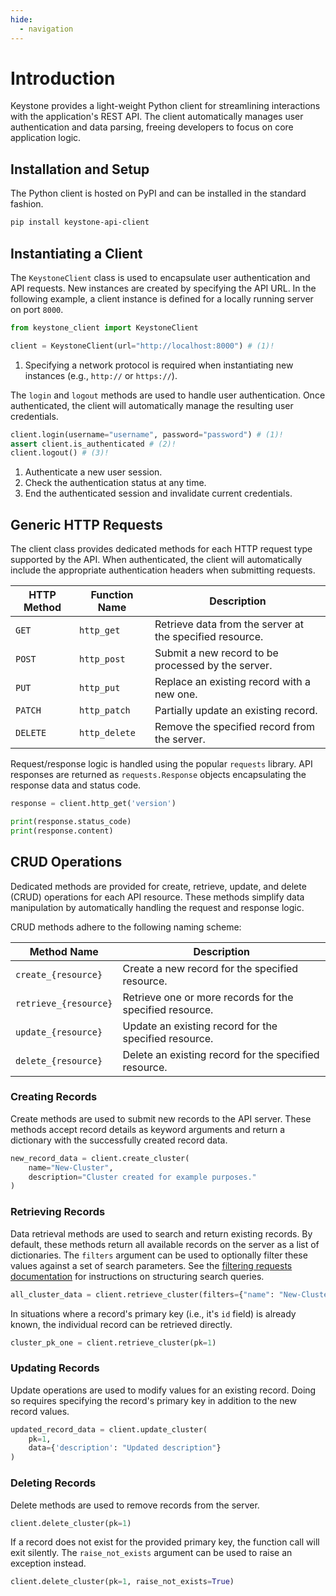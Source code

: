 ```yaml
---
hide:
  - navigation
---
```


# Introduction

Keystone provides a light-weight Python client for streamlining interactions with the application's REST API.
The client automatically manages user authentication and data parsing, freeing developers to focus on core application logic.

## Installation and Setup

The Python client is hosted on PyPI and can be installed in the standard fashion.

```bash
pip install keystone-api-client
```

## Instantiating a Client

The `KeystoneClient` class is used to encapsulate user authentication and API requests.
New instances are created by specifying the API URL.
In the following example, a client instance is defined for a locally running server on port `8000`.

```python
from keystone_client import KeystoneClient

client = KeystoneClient(url="http://localhost:8000") # (1)!
```

1. Specifying a network protocol is required when instantiating new instances (e.g., `http://` or `https://`).

The `login` and `logout` methods are used to handle user authentication.
Once authenticated, the client will automatically manage the resulting user credentials.

```python
client.login(username="username", password="password") # (1)!
assert client.is_authenticated # (2)!
client.logout() # (3)!
```

1. Authenticate a new user session.
2. Check the authentication status at any time.
3. End the authenticated session and invalidate current credentials.

## Generic HTTP Requests

The client class provides dedicated methods for each HTTP request type supported by the API.
When authenticated, the client will automatically include the appropriate authentication headers when submitting
requests.

| HTTP Method | Function Name | Description                                              |
|-------------|---------------|----------------------------------------------------------|
| `GET`       | `http_get`    | Retrieve data from the server at the specified resource. |
| `POST`      | `http_post`   | Submit a new record to be processed by the server.       |
| `PUT`       | `http_put`    | Replace an existing record with a new one.               |
| `PATCH`     | `http_patch`  | Partially update an existing record.                     |
| `DELETE`    | `http_delete` | Remove the specified record from the server.             |

Request/response logic is handled using the popular `requests` library.
API responses are returned as `requests.Response` objects encapsulating the response data and status code.

```python
response = client.http_get('version')

print(response.status_code)
print(response.content)
```

## CRUD Operations

Dedicated methods are provided for create, retrieve, update, and delete (CRUD) operations for each API resource.
These methods simplify data manipulation by automatically handling the request and response logic.

CRUD methods adhere to the following naming scheme:

| Method Name           | Description                                              |
|-----------------------|----------------------------------------------------------|
| `create_{resource}`   | Create a new record for the specified resource.          |
| `retrieve_{resource}` | Retrieve one or more records for the specified resource. |
| `update_{resource}`   | Update an existing record for the specified resource.    |
| `delete_{resource}`   | Delete an existing record for the specified resource.    |

### Creating Records

Create methods are used to submit new records to the API server.
These methods accept record details as keyword arguments and return a dictionary with the successfully created record data.

```python
new_record_data = client.create_cluster(
    name="New-Cluster",
    description="Cluster created for example purposes."
)
```

### Retrieving Records

Data retrieval methods are used to search and return existing records.
By default, these methods return all available records on the server as a list of dictionaries.
The `filters` argument can be used to optionally filter these values against a set of search parameters.
See the [filtering requests documentation](../../keystone-api/api/filtering/) for instructions on structuring search queries.

```python
all_cluster_data = client.retrieve_cluster(filters={"name": "New-Cluster"})
```

In situations where a record's primary key (i.e., it's `id` field) is already known, the individual record can be retrieved directly. 

```python
cluster_pk_one = client.retrieve_cluster(pk=1)
```

### Updating Records

Update operations are used to modify values for an existing record.
Doing so requires specifying the record's primary key in addition to the new record values.

```python
updated_record_data = client.update_cluster(
    pk=1,
    data={'description': "Updated description"}
)
```

### Deleting Records

Delete methods are used to remove records from the server.

```python
client.delete_cluster(pk=1)
```

If a record does not exist for the provided primary key, the function call will exit silently.
The `raise_not_exists` argument can be used to raise an exception instead.

```python
client.delete_cluster(pk=1, raise_not_exists=True)
```
